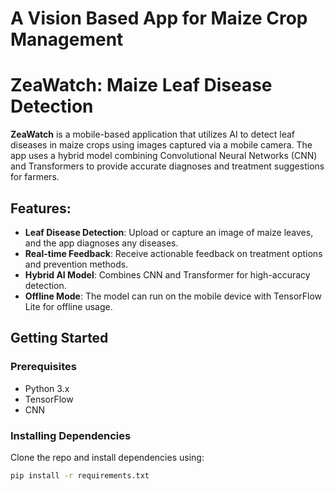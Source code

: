 # A Vision Based App for Maize Crop Management
# ZeaWatch: Maize Leaf Disease Detection

**ZeaWatch** is a mobile-based application that utilizes AI to detect leaf diseases in maize crops using images captured via a mobile camera. The app uses a hybrid model combining Convolutional Neural Networks (CNN) and Transformers to provide accurate diagnoses and treatment suggestions for farmers.

## Features:
- **Leaf Disease Detection**: Upload or capture an image of maize leaves, and the app diagnoses any diseases.
- **Real-time Feedback**: Receive actionable feedback on treatment options and prevention methods.
- **Hybrid AI Model**: Combines CNN and Transformer for high-accuracy detection.
- **Offline Mode**: The model can run on the mobile device with TensorFlow Lite for offline usage.

## Getting Started

### Prerequisites
- Python 3.x
- TensorFlow
- CNN

### Installing Dependencies
Clone the repo and install dependencies using:

```bash
pip install -r requirements.txt
